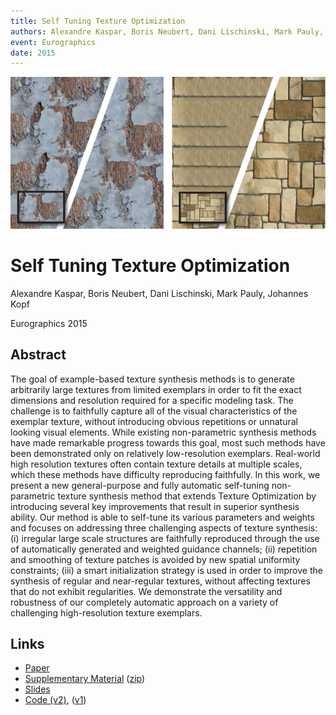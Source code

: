 ```yaml
---
title: Self Tuning Texture Optimization
authors: Alexandre Kaspar, Boris Neubert, Dani Lischinski, Mark Pauly, Johannes Kopf
event: Eurographics
date: 2015
---
```


![](highlight.png)

# Self Tuning Texture Optimization
Alexandre Kaspar, Boris Neubert, Dani Lischinski, Mark Pauly, Johannes Kopf

Eurographics 2015

## Abstract

The goal of example-based texture synthesis methods is to generate arbitrarily large textures
from limited exemplars in order to fit the exact dimensions and resolution required
for a specific modeling task. The challenge is to faithfully capture all of the visual
characteristics of the exemplar texture, without introducing obvious repetitions or
unnatural looking visual elements. While existing non-parametric synthesis methods
have made remarkable progress towards this goal, most such methods have been demonstrated
only on relatively low-resolution exemplars. Real-world high resolution textures often contain
texture details at multiple scales, which these methods have difficulty reproducing faithfully.
In this work, we present a new general-purpose and fully automatic self-tuning non-parametric
texture synthesis method that extends Texture Optimization by introducing several key
improvements that result in superior synthesis ability. Our method is able to self-tune
its various parameters and weights and focuses on addressing three challenging aspects
of texture synthesis:
(i) irregular large scale structures are faithfully reproduced through the use of automatically
generated and weighted guidance channels;
(ii) repetition and smoothing of texture patches is avoided by new spatial uniformity constraints;
(iii) a smart initialization strategy is used in order to improve the synthesis of regular
and near-regular textures, without affecting textures that do not exhibit regularities.
We demonstrate the versatility and robustness of our completely automatic approach on a variety
of challenging high-resolution texture exemplars.

## Links
* [Paper](https://drive.google.com/open?id=1ZfpOaUYtNsZvN95LLiANhtuJyCtxparN)
* [Supplementary Material]() ([zip](https://drive.google.com/open?id=1pPsAtzfucSj4SuVJoYcH1fOYcw4BXabT))
* [Slides](https://drive.google.com/open?id=1ALrpxSZ2sj35uElIxwi1XFjTtxDUqW3B)
* [Code (v2)](https://drive.google.com/open?id=1RuOr7WnzzYfHlAOUQv9PiW7mdhchkeQp), ([v1](https://drive.google.com/open?id=1KZA_oSjMzoLV6Wc3Op3QobU5qA3hqUy5))
